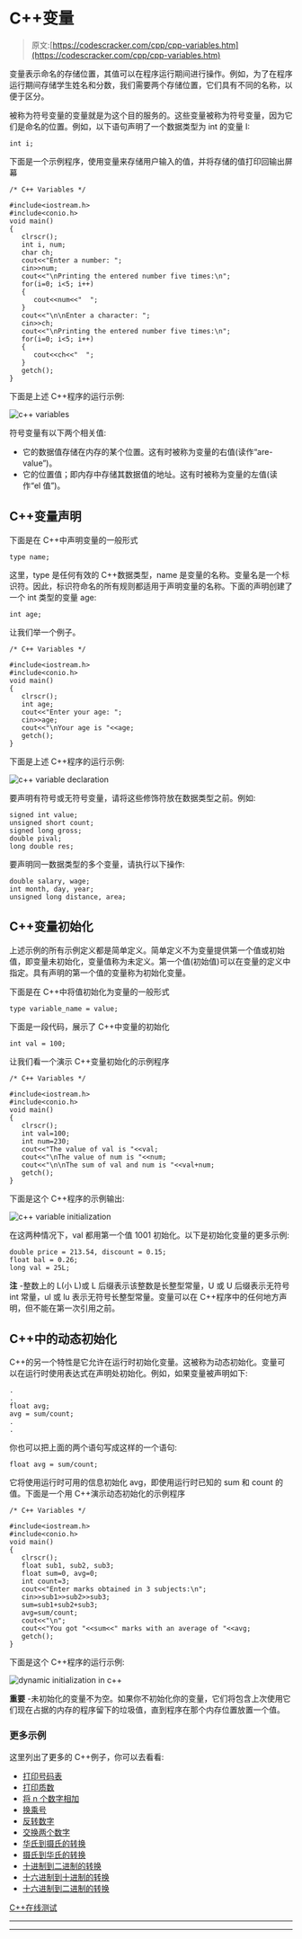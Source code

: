 # C++变量

> 原文:[https://codescracker.com/cpp/cpp-variables.htm](https://codescracker.com/cpp/cpp-variables.htm)

变量表示命名的存储位置，其值可以在程序运行期间进行操作。例如，为了在程序运行期间存储学生姓名和分数，我们需要两个存储位置，它们具有不同的名称，以便于区分。

被称为符号变量的变量就是为这个目的服务的。这些变量被称为符号变量，因为它们是命名的位置。例如，以下语句声明了一个数据类型为 int 的变量 I:

```
int i;
```

下面是一个示例程序，使用变量来存储用户输入的值，并将存储的值打印回输出屏幕

```
/* C++ Variables */

#include<iostream.h>
#include<conio.h>
void main()
{
   clrscr();
   int i, num;
   char ch;
   cout<<"Enter a number: ";
   cin>>num;
   cout<<"\nPrinting the entered number five times:\n";
   for(i=0; i<5; i++)
   {
      cout<<num<<"  ";
   }
   cout<<"\n\nEnter a character: ";
   cin>>ch;
   cout<<"\nPrinting the entered number five times:\n";
   for(i=0; i<5; i++)
   {
      cout<<ch<<"  ";
   }
   getch();
}
```

下面是上述 C++程序的运行示例:

![c++ variables](../Images/be347fdcbbd71cfea9579ccc33118003.png)

符号变量有以下两个相关值:

*   它的数据值存储在内存的某个位置。这有时被称为变量的右值(读作“are-value”)。
*   它的位置值；即内存中存储其数据值的地址。这有时被称为变量的左值(读作“el 值”)。

## C++变量声明

下面是在 C++中声明变量的一般形式

```
type name;
```

这里，type 是任何有效的 C++数据类型，name 是变量的名称。变量名是一个标识符。因此，标识符命名的所有规则都适用于声明变量的名称。下面的声明创建了一个 int 类型的变量 age:

```
int age;
```

让我们举一个例子。

```
/* C++ Variables */

#include<iostream.h>
#include<conio.h>
void main()
{
   clrscr();
   int age;
   cout<<"Enter your age: ";
   cin>>age;
   cout<<"\nYour age is "<<age;
   getch();
}
```

下面是上述 C++程序的运行示例:

![c++ variable declaration](../Images/4f1fe9bdffeea463fd811011e310788d.png)

要声明有符号或无符号变量，请将这些修饰符放在数据类型之前。例如:

```
signed int value;
unsigned short count;
signed long gross;
double pival;
long double res;
```

要声明同一数据类型的多个变量，请执行以下操作:

```
double salary, wage;
int month, day, year;
unsigned long distance, area;
```

## C++变量初始化

上述示例的所有示例定义都是简单定义。简单定义不为变量提供第一个值或初始值，即变量未初始化，变量值称为未定义。第一个值(初始值)可以在变量的定义中指定。具有声明的第一个值的变量称为初始化变量。

下面是在 C++中将值初始化为变量的一般形式

```
type variable_name = value;
```

下面是一段代码，展示了 C++中变量的初始化

```
int val = 100;
```

让我们看一个演示 C++变量初始化的示例程序

```
/* C++ Variables */

#include<iostream.h>
#include<conio.h>
void main()
{
   clrscr();
   int val=100;
   int num=230;
   cout<<"The value of val is "<<val;
   cout<<"\nThe value of num is "<<num;
   cout<<"\n\nThe sum of val and num is "<<val+num;
   getch();
}
```

下面是这个 C++程序的示例输出:

![c++ variable initialization](../Images/49b5938447c83bc96628d92386127fbc.png)

在这两种情况下，val 都用第一个值 1001 初始化。以下是初始化变量的更多示例:

```
double price = 213.54, discount = 0.15;
float bal = 0.26;
long val = 25L;
```

**注** -整数上的 L(小 L)或 L 后缀表示该整数是长整型常量，U 或 U 后缀表示无符号 int 常量，ul 或 lu 表示无符号长整型常量。变量可以在 C++程序中的任何地方声明，但不能在第一次引用之前。

## C++中的动态初始化

C++的另一个特性是它允许在运行时初始化变量。这被称为动态初始化。变量可以在运行时使用表达式在声明处初始化。例如，如果变量被声明如下:

```
.
.
float avg;
avg = sum/count;
.
.
```

你也可以把上面的两个语句写成这样的一个语句:

```
float avg = sum/count;
```

它将使用运行时可用的信息初始化 avg，即使用运行时已知的 sum 和 count 的值。下面是一个用 C++演示动态初始化的示例程序

```
/* C++ Variables */

#include<iostream.h>
#include<conio.h>
void main()
{
   clrscr();
   float sub1, sub2, sub3;
   float sum=0, avg=0;
   int count=3;
   cout<<"Enter marks obtained in 3 subjects:\n";
   cin>>sub1>>sub2>>sub3;
   sum=sub1+sub2+sub3;
   avg=sum/count;
   cout<<"\n";
   cout<<"You got "<<sum<<" marks with an average of "<<avg;
   getch();
}
```

下面是这个 C++程序的运行示例:

![dynamic initialization in c++](../Images/aba3e69a869f390bd94f37f51e5cff8c.png)

**重要** -未初始化的变量不为空。如果你不初始化你的变量，它们将包含上次使用它们现在占据的内存的程序留下的垃圾值，直到程序在那个内存位置放置一个值。

### 更多示例

这里列出了更多的 C++例子，你可以去看看:

*   [打印号码表](/cpp/program/cpp-program-print-table-of-number.htm)
*   [打印质数](/cpp/program/cpp-program-print-prime-numbers.htm)
*   [将 n 个数字相加](/cpp/program/cpp-program-add-n-numbers.htm)
*   [换乘号](/cpp/program/cpp-program-interchange-numbers.htm)
*   [反转数字](/cpp/program/cpp-program-reverse-numbers.htm)
*   [交换两个数字](/cpp/program/cpp-program-swap-two-numbers.htm)
*   [华氏到摄氏的转换](/cpp/program/cpp-program-convert-fahrenheit-to-centigrade.htm)
*   [摄氏到华氏的转换](/cpp/program/cpp-program-convert-centigrade-to-fahrenheit.htm)
*   [十进制到二进制的转换](/cpp/program/cpp-program-convert-decimal-to-binary.htm)
*   [十六进制到十进制的转换](/cpp/program/cpp-program-convert-hexadecimal-to-decimal.htm)
*   [十六进制到二进制的转换](/cpp/program/cpp-program-convert-hexadecimal-to-binary.htm)

[C++在线测试](/exam/showtest.php?subid=3)

* * *

* * *